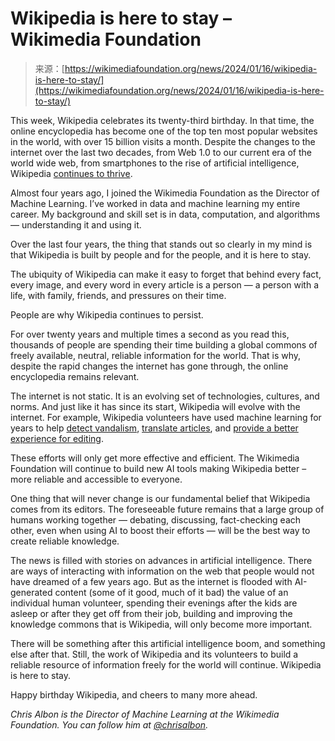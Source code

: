 <!--yml
category: 未分类
date: 2024-05-27 14:49:15
-->

# Wikipedia is here to stay – Wikimedia Foundation

> 来源：[https://wikimediafoundation.org/news/2024/01/16/wikipedia-is-here-to-stay/](https://wikimediafoundation.org/news/2024/01/16/wikipedia-is-here-to-stay/)

This week, Wikipedia celebrates its twenty-third birthday. In that time, the online encyclopedia has become one of the top ten most popular websites in the world, with over 15 billion visits a month. Despite the changes to the internet over the last two decades, from Web 1.0 to our current era of the world wide web, from smartphones to the rise of artificial intelligence, Wikipedia [continues to thrive](https://www.nytimes.com/2023/07/18/magazine/wikipedia-ai-chatgpt.html).

Almost four years ago, I joined the Wikimedia Foundation as the Director of Machine Learning. I’ve worked in data and machine learning my entire career. My background and skill set is in data, computation, and algorithms — understanding it and using it. 

Over the last four years, the thing that stands out so clearly in my mind is that Wikipedia is built by people and for the people, and it is here to stay. 

The ubiquity of Wikipedia can make it easy to forget that behind every fact, every image, and every word in every article is a person — a person with a life, with family, friends, and pressures on their time. 

People are why Wikipedia continues to persist. 

For over twenty years and multiple times a second as you read this, thousands of people are spending their time building a global commons of freely available, neutral, reliable information for the world. That is why, despite the rapid changes the internet has gone through, the online encyclopedia remains relevant.

The internet is not static. It is an evolving set of technologies, cultures, and norms. And just like it has since its start, Wikipedia will evolve with the internet. For example, Wikipedia volunteers have used machine learning for years to help [detect vandalism](https://en.wikipedia.org/wiki/User:ClueBot_NG), [translate articles](https://diff.wikimedia.org/2023/06/13/mint-supporting-underserved-languages-with-open-machine-translation/), and [provide a better experience for editing](https://wikimediafoundation.org/news/2022/12/06/new-wikipedia-editor-features-make-it-easy-for-everyone-to-contribute/).

These efforts will only get more effective and efficient. The Wikimedia Foundation will continue to build new AI tools making Wikipedia better – more reliable and accessible to everyone. 

One thing that will never change is our fundamental belief that Wikipedia comes from its editors. The foreseeable future remains that a large group of humans working together — debating, discussing, fact-checking each other, even when using AI to boost their efforts — will be the best way to create reliable knowledge.

The news is filled with stories on advances in artificial intelligence. There are ways of interacting with information on the web that people would not have dreamed of a few years ago. But as the internet is flooded with AI-generated content (some of it good, much of it bad) the value of an individual human volunteer, spending their evenings after the kids are asleep or after they get off from their job, building and improving the knowledge commons that is Wikipedia, will only become more important.

There will be something after this artificial intelligence boom, and something else after that. Still, the work of Wikipedia and its volunteers to build a reliable resource of information freely for the world will continue. Wikipedia is here to stay.

Happy birthday Wikipedia, and cheers to many more ahead.

*Chris Albon is the Director of Machine Learning at the Wikimedia Foundation. You can follow him at [@chrisalbon](https://twitter.com/chrisalbon).*